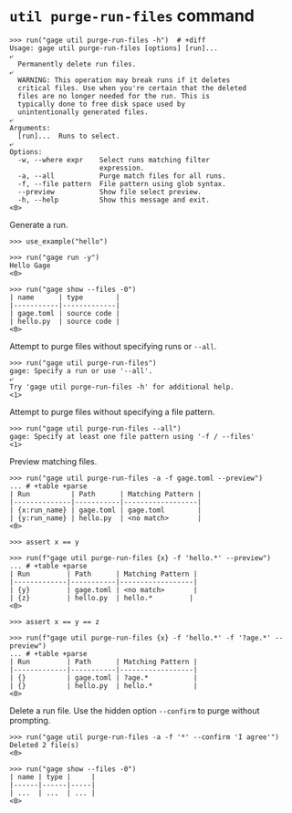 # `util purge-run-files` command

    >>> run("gage util purge-run-files -h")  # +diff
    Usage: gage util purge-run-files [options] [run]...
    ⤶
      Permanently delete run files.
    ⤶
      WARNING: This operation may break runs if it deletes
      critical files. Use when you're certain that the deleted
      files are no longer needed for the run. This is
      typically done to free disk space used by
      unintentionally generated files.
    ⤶
    Arguments:
      [run]...  Runs to select.
    ⤶
    Options:
      -w, --where expr    Select runs matching filter
                          expression.
      -a, --all           Purge match files for all runs.
      -f, --file pattern  File pattern using glob syntax.
      --preview           Show file select preview.
      -h, --help          Show this message and exit.
    <0>

Generate a run.

    >>> use_example("hello")

    >>> run("gage run -y")
    Hello Gage
    <0>

    >>> run("gage show --files -0")
    | name      | type        |
    |-----------|-------------|
    | gage.toml | source code |
    | hello.py  | source code |
    <0>

Attempt to purge files without specifying runs or `--all`.

    >>> run("gage util purge-run-files")
    gage: Specify a run or use '--all'.
    ⤶
    Try 'gage util purge-run-files -h' for additional help.
    <1>

Attempt to purge files without specifying a file pattern.

    >>> run("gage util purge-run-files --all")
    gage: Specify at least one file pattern using '-f / --files'
    <1>

Preview matching files.

    >>> run("gage util purge-run-files -a -f gage.toml --preview")
    ... # +table +parse
    | Run          | Path      | Matching Pattern |
    |--------------|-----------|------------------|
    | {x:run_name} | gage.toml | gage.toml        |
    | {y:run_name} | hello.py  | <no match>       |
    <0>

    >>> assert x == y

    >>> run(f"gage util purge-run-files {x} -f 'hello.*' --preview")
    ... # +table +parse
    | Run         | Path      | Matching Pattern |
    |-------------|-----------|------------------|
    | {y}         | gage.toml | <no match>       |
    | {z}         | hello.py  | hello.*         |
    <0>

    >>> assert x == y == z

    >>> run(f"gage util purge-run-files {x} -f 'hello.*' -f '?age.*' --preview")
    ... # +table +parse
    | Run         | Path      | Matching Pattern |
    |-------------|-----------|------------------|
    | {}          | gage.toml | ?age.*           |
    | {}          | hello.py  | hello.*          |
    <0>

Delete a run file. Use the hidden option `--confirm` to purge without
prompting.

    >>> run("gage util purge-run-files -a -f '*' --confirm 'I agree'")
    Deleted 2 file(s)
    <0>

    >>> run("gage show --files -0")
    | name | type |     |
    |------|------|-----|
    | ...  | ...  | ... |
    <0>
